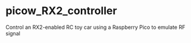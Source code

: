 # picow_RX2_controller
Control an RX2-enabled RC toy car using a Raspberry Pico to emulate RF signal
